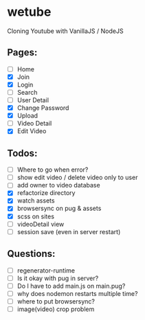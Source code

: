 # wetube

Cloning Youtube with VanillaJS / NodeJS

## Pages:

- [ ] Home
- [x] Join
- [x] Login
- [ ] Search
- [ ] User Detail
- [x] Change Password
- [x] Upload
- [ ] Video Detail
- [x] Edit Video

## Todos:

- [ ] Where to go when error?
- [ ] show edit video / delete video only to user
- [ ] add owner to video database
- [x] refactorize directory
- [x] watch assets
- [x] browsersync on pug & assets
- [x] scss on sites
- [ ] videoDetail view
- [ ] session save (even in server restart)

## Questions:

- [ ] regenerator-runtime
- [ ] Is it okay with pug in server?
- [ ] Do I have to add main.js on main.pug?
- [ ] why does nodemon restarts multiple time?
- [ ] where to put browsersync?
- [ ] image(video) crop problem
